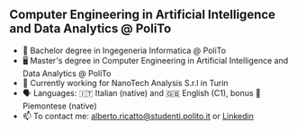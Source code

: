 ## Computer Engineering in Artificial Intelligence and Data Analytics @ PoliTo

- 🌱 Bachelor degree in Ingegeneria Informatica @ PoliTo
- 🖥️ Master's degree in Computer Engineering in Artificial Intelligence and Data Analytics @ PoliTo
- 🔬 Currently working for NanoTech Analysis S.r.l in Turin 
- 🗣️ Languages: 🇮🇹 Italian (native) and 🇬🇧 English (C1), bonus 🍷 Piemontese (native) 
- 📫 To contact me: alberto.ricatto@studenti.polito.it or [Linkedin](https://it.linkedin.com/in/alberto-ricatto-73b94a295?trk=people-guest_people_search-card)

<!--
**albyrika/albyrika** is a ✨ _special_ ✨ repository because its `README.md` (this file) appears on your GitHub profile.

Here are some ideas to get you started:

- 🔭 I’m currently working on ...
- 🌱 I’m currently learning ...
- 👯 I’m looking to collaborate on ...
- 🤔 I’m looking for help with ...
- 💬 Ask me about ...
- 📫 How to reach me: ...
- 😄 Pronouns: ...
- ⚡ Fun fact: ...
-->
